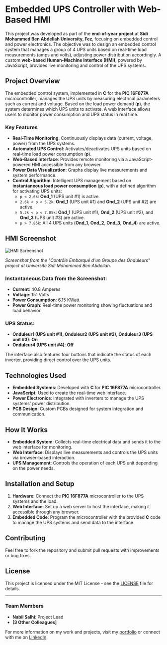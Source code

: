 # Embedded UPS Controller with Web-Based HMI

This project was developed as part of the **end-of-year project** at **Sidi Mohammed Ben Abdellah University, Fez**, focusing on embedded control and power electronics. The objective was to design an embedded control system that manages a group of 4 UPS units based on real-time load measurements (amps and volts), adjusting power distribution accordingly. A custom **web-based Human-Machine Interface (HMI)**, powered by JavaScript, provides live monitoring and control of the UPS systems.

## Project Overview

The embedded control system, implemented in **C** for the **PIC 16F877A** microcontroller, manages the UPS units by measuring electrical parameters such as current and voltage. Based on the load power demand (**p**), the system determines which UPS units to activate. A web interface allows users to monitor power consumption and UPS status in real time.

### Key Features
- **Real-Time Monitoring**: Continuously displays data (current, voltage, power) from the UPS systems.
- **Automated UPS Control**: Activates/deactivates UPS units based on real-time load power consumption (**p**).
- **Web-Based Interface**: Provides remote monitoring via a JavaScript-powered HMI accessible from any browser.
- **Power Data Visualization**: Graphs display live measurements and system performance.
- **Control Algorithm**: Intelligent UPS management based on **instantaneous load power consumption** (**p**), with a defined algorithm for activating UPS units:
  - `p < 2.6k`: **Ond_1** (UPS unit #1) is active.
  - `2.6k < p < 5.2k`: **Ond_1** (UPS unit #1) and **Ond_2** (UPS unit #2) are active.
  - `5.2k < p < 7.85k`: **Ond_1** (UPS unit #1), **Ond_2** (UPS unit #2), and **Ond_3** (UPS unit #3) are active.
  - `p > 7.85k`: All 4 UPS units (**Ond_1**, **Ond_2**, **Ond_3**, **Ond_4**) are active.

## HMI Screenshot

![HMI Screenshot](https://github.com/user-attachments/assets/3588260b-6f96-4e27-ad4a-6b4b007b1821)

*Screenshot from the "Contrôle Embarqué d'un Groupe des Onduleurs" project at Université Sidi Mohammed Ben Abdellah.*

### Instantaneous Data from the Screenshot:
- **Current**: 40.8 Amperes
- **Voltage**: 151 Volts
- **Power Consumption**: 6.15 KWatt
- **Power Graph**: Real-time power monitoring showing fluctuations and load behavior.

### UPS Status:
- **Onduleur1 (UPS unit #1), Onduleur2 (UPS unit #2), Onduleur3 (UPS unit #3)**: **On**
- **Onduleur4 (UPS unit #4)**: **Off**

The interface also features four buttons that indicate the status of each inverter, providing direct control over the UPS units.

## Technologies Used
- **Embedded Systems**: Developed with **C** for **PIC 16F877A** microcontroller.
- **JavaScript**: Used to create the real-time web interface.
- **Power Electronics**: Integrated with inverters to manage the UPS systems' power distribution.
- **PCB Design**: Custom PCBs designed for system integration and communication.

## How It Works
- **Embedded System**: Collects real-time electrical data and sends it to the web interface for monitoring.
- **Web Interface**: Displays live measurements and controls the UPS units via browser-based interaction.
- **UPS Management**: Controls the operation of each UPS unit depending on the power needs.

## Installation and Setup

1. **Hardware**: Connect the **PIC 16F877A** microcontroller to the UPS systems and the load.
2. **Web Interface**: Set up a web server to host the interface, making it accessible through any browser.
3. **Embedded Code**: Program the microcontroller with the provided **C** code to manage the UPS systems and send data to the interface.

## Contributing
Feel free to fork the repository and submit pull requests with improvements or bug fixes.

## License
This project is licensed under the MIT License - see the [LICENSE](LICENSE) file for details.

---

### Team Members
- **Nabil Salhi**: Project Lead
- **[3 Other Colleagues]**

For more information on my work and projects, visit my [portfolio](https://salhina.github.io/) or connect with me on [LinkedIn](https://www.linkedin.com/in/nabil-salhi).

